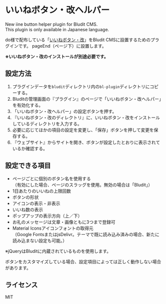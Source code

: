 # いいねボタン・改ヘルパー

New iine button helper plugin for Bludit CMS.<br>
This plugin is only available in Japanese language.

do様で配布している「[いいねボタン・改](https://do.gt-gt.org/product/newiine/)」をBludit CMSに設置するためのプラグインです。
pageEnd（ページ下）に設置します。

**※いいねボタン・改のインストールが別途必要です。**

## 設定方法
1. プラグインデータを```bludit```ディレクトリ内の```bl-plugin```ディレクトリにコピーする。
2. Bluditの管理画面の『プラグイン』のページで「いいねボタン・改ヘルパー」を有効化する。
3. 「いいねボタン・改ヘルパー」の設定ボタンを押す。
4. 『いいねボタン・改のディレクトリ』に、いいねボタン・改をインストールしているディレクトリを入力する。
5. 必要に応じてほかの項目の設定を変更し、「保存」ボタンを押して変更を保存する。
6. 『ウェブサイト』からサイトを開き、ボタンが設定したとおりに表示されているか確認する。

## 設定できる項目

* ページごとに個別のボタン名を使用する<br>
（有効にした場合、ページのスラッグを使用。無効の場合は「Bludit」）
* 1日あたりのいいねの上限回数
* ボタンの形状
* アイコンの表示・非表示
* いいね数の表示
* ポップアップの表示方向（上／下）
* お礼のメッセージは文章・画像ともに3つまで登録可
* Material Iconsアイコンフォントの取得元<br>
（Google FontsまたはjsDelivr。テーマで既に読み込み済みの場合、新たに読み込まない設定も可能。）

※jQueryはBluditに内蔵されているものを使用します。

ボタンをカスタマイズしている場合、設定項目によっては正しく動作しない場合があります。

## ライセンス
MIT
